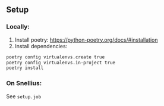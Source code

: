 ## Setup
### Locally:
1. Install poetry: https://python-poetry.org/docs/#installation
2. Install dependencies:

```bash
poetry config virtualenvs.create true
poetry config virtualenvs.in-project true
poetry install
```

### On Snellius:
See `setup.job`
